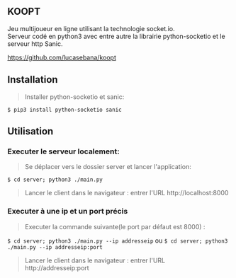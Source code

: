 KOOPT
-----
Jeu multijoueur en ligne utilisant la technologie socket.io.<br/>
Serveur codé en python3 avec entre autre la librairie python-socketio et le serveur http Sanic.

https://github.com/lucasebana/koopt

Installation
------------

> Installer python-socketio et sanic:

`$ pip3 install python-socketio sanic`

Utilisation
-----------

### Executer le serveur localement: 
> Se déplacer vers le dossier server et lancer l'application:

`$ cd server; python3 ./main.py`

> Lancer le client dans le navigateur : 
entrer l'URL http://localhost:8000

### Executer à une ip et un port précis
> Executer la commande suivante(le port par défaut est 8000) : 

`$ cd server; python3 ./main.py --ip addresseip`
ou
`$ cd server; python3 ./main.py --ip addresseip:port`

> Lancer le client dans le navigateur : 
entrer l'URL http://addresseip:port

